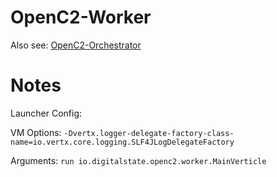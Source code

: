 # OpenC2-Worker

Also see: [OpenC2-Orchestrator](https://github.com/StephenOTT/OpenC2-Orchestrator)

# Notes

Launcher Config:

VM Options: `-Dvertx.logger-delegate-factory-class-name=io.vertx.core.logging.SLF4JLogDelegateFactory`

Arguments: `run io.digitalstate.openc2.worker.MainVerticle`